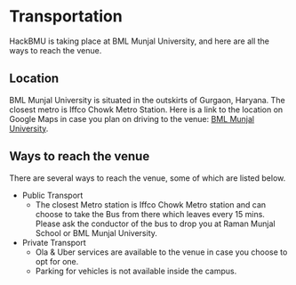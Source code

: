# Transportation
HackBMU is taking place at BML Munjal University, and here are all the ways to reach the venue.

<!--- ## Shuttle Services
We have arranged for Shuttle Services from Iffco Chowk Metro Station to BML Munjal University. There will be busses waiting to pick you up right outside the Metro Station. -->

## Location
BML Munjal University is situated in the outskirts of Gurgaon, Haryana. The closest metro is Iffco Chowk Metro Station. Here is a link to the location on Google Maps in case you plan on driving to the venue: [BML Munjal University](https://goo.gl/maps/Qa5qUC8Hzyv).

## Ways to reach the venue
There are several ways to reach the venue, some of which are listed below.

* Public Transport
    * The closest Metro station is Iffco Chowk Metro station and can choose to take the Bus from there which leaves every 15 mins. Please ask the conductor of the bus to drop you at Raman Munjal School or BML Munjal University.
    <!--* Shuttle Services are available, kindly look at the section above.-->
* Private Transport
    * Ola & Uber services are available to the venue in case you choose to opt for one.
    * Parking for vehicles is not available inside the campus.
